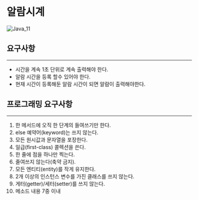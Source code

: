 # 알람시계
![Java_11](https://img.shields.io/badge/java-11-green)

## 요구사항

---
- 시간을 계속 1초 단위로 계속 출력해야 한다.
- 알람 시간을 등록 할수 있어야 한다.
- 현재 시간이 등록해둔 알람 시간이 되면 알람이 출력해야한다.

## 프로그래밍 요구사항

---
1. 한 메서드에 오직 한 단계의 들여쓰기만 한다.
2. else 예약어(keyword)는 쓰지 않는다.
3. 모든 원시값과 문자열을 포장한다.
4. 일급(first-class) 콜렉션을 쓴다.
5. 한 줄에 점을 하나만 찍는다.
6. 줄여쓰지 않는다(축약 금지).
7. 모든 엔티티(entity)를 작게 유지한다.
8. 2개 이상의 인스턴스 변수를 가진 클래스를 쓰지 않는다.
9. 게터(getter)/세터(setter)를 쓰지 않는다.
10. 메소드 내용 7중 이내 
